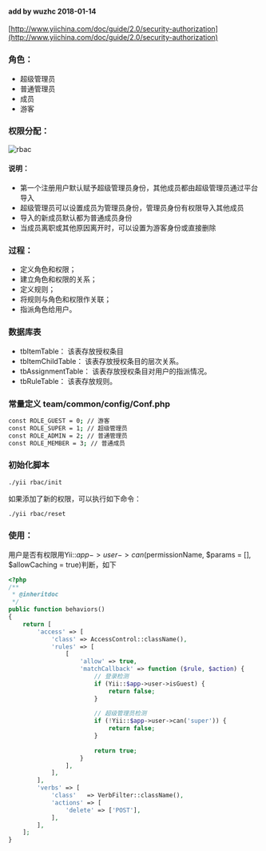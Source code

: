 #### add by wuzhc 2018-01-14
[http://www.yiichina.com/doc/guide/2.0/security-authorization](http://www.yiichina.com/doc/guide/2.0/security-authorization)


### 角色：
- 超级管理员
- 普通管理员
- 成员
- 游客

### 权限分配：
![rbac](https://github.com/wuzhc/manage/blob/master/frontend/web/images/rbac.png)
#### 说明：
- 第一个注册用户默认赋予超级管理员身份，其他成员都由超级管理员通过平台导入
- 超级管理员可以设置成员为管理员身份，管理员身份有权限导入其他成员
- 导入的新成员默认都为普通成员身份
- 当成员离职或其他原因离开时，可以设置为游客身份或直接删除

### 过程：
- 定义角色和权限；
- 建立角色和权限的关系；
- 定义规则；
- 将规则与角色和权限作关联；
- 指派角色给用户。

### 数据库表
- tbItemTable： 该表存放授权条目
- tbItemChildTable： 该表存放授权条目的层次关系。
- tbAssignmentTable： 该表存放授权条目对用户的指派情况。
- tbRuleTable： 该表存放规则。

### 常量定义 team/common/config/Conf.php
```bash
const ROLE_GUEST = 0; // 游客
const ROLE_SUPER = 1; // 超级管理员
const ROLE_ADMIN = 2; // 普通管理员
const ROLE_MEMBER = 3; // 普通成员
```

### 初始化脚本
```bash
./yii rbac/init
```
如果添加了新的权限，可以执行如下命令：
```bash
./yii rbac/reset
```

### 使用：
用户是否有权限用Yii::$app->user->can($permissionName, $params = [], $allowCaching = true)判断，如下
```php
<?php
/**
 * @inheritdoc
 */
public function behaviors()
{
    return [
        'access' => [
            'class' => AccessControl::className(),
            'rules' => [
                [
                    'allow' => true,
                    'matchCallback' => function ($rule, $action) {
                        // 登录检测
                        if (Yii::$app->user->isGuest) {
                            return false;
                        }
                        
                        // 超级管理员检测
                        if (!Yii::$app->user->can('super')) {
                            return false;
                        }
                        
                        return true;
                    }
                ],
            ],
        ],
        'verbs' => [
            'class'   => VerbFilter::className(),
            'actions' => [
                'delete' => ['POST'],
            ],
        ],
    ];
}
```